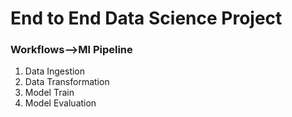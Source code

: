 # End to End Data Science Project

### Workflows-->Ml Pipeline

1. Data Ingestion
2. Data Transformation
3. Model Train
4. Model Evaluation
